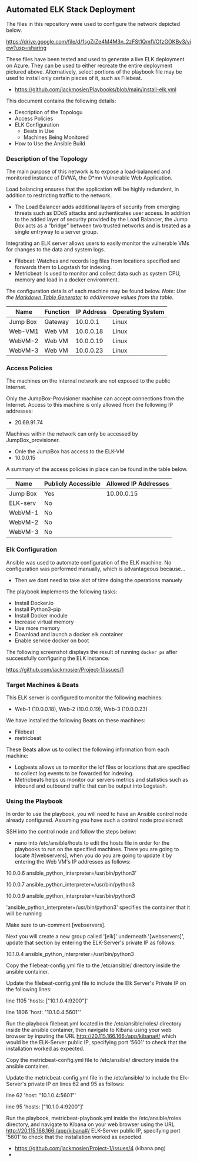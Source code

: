## Automated ELK Stack Deployment

The files in this repository were used to configure the network depicted below.

https://drive.google.com/file/d/1sgZrZe4M4M3n_2zFSt1QmfVOfzGOKBy3/view?usp=sharing

These files have been tested and used to generate a live ELK deployment on Azure. They can be used to either recreate the entire deployment pictured above. Alternatively, select portions of the playbook file may be used to install only certain pieces of it, such as Filebeat.

  - https://github.com/jackmosier/Playbooks/blob/main/install-elk.yml

This document contains the following details:
- Description of the Topologu
- Access Policies
- ELK Configuration
  - Beats in Use
  - Machines Being Monitored
- How to Use the Ansible Build


### Description of the Topology

The main purpose of this network is to expose a load-balanced and monitored instance of DVWA, the D*mn Vulnerable Web Application.

Load balancing ensures that the application will be highly redundent, in addition to restricting traffic to the network.
- The Load Balancer adds additional layers of security from emerging threats such as DDoS attacks and authenticates user access. In addition to the added layer of security provided by the Load Balancer, the Jump Box acts as a "bridge" between two trusted networks and is treated as a single entryway to a server group.

Integrating an ELK server allows users to easily monitor the vulnerable VMs for changes to the data and system logs.
- Filebeat: Watches and records log files from locations specified and forwards them to Logstash for indexing.
- Metricbeat: Is used to monitor and collect data such as system CPU, memory and load in a docker environment.

The configuration details of each machine may be found below.
_Note: Use the [Markdown Table Generator](http://www.tablesgenerator.com/markdown_tables) to add/remove values from the table_.

| Name     | Function | IP Address | Operating System |
|----------|----------|------------|------------------|
| Jump Box | Gateway  | 10.0.0.1   | Linux            |
| Web-VM1  | Web VM   | 10.0.0.18  | Linux            |
| WebVM-2  | Web VM   | 10.0.0.19  | Linux            |
| WebVM-3  | Web VM   | 10.0.0.23  | Linux            |

### Access Policies

The machines on the internal network are not exposed to the public Internet. 

Only the JumpBox-Provisioner machine can accept connections from the Internet. Access to this machine is only allowed from the following IP addresses:
- 20.69.91.74

Machines within the network can only be accessed by JumpBox_provisioner.
- Onle the JumpBox has access to the ELK-VM
- 10.0.0.15

A summary of the access policies in place can be found in the table below.

| Name     | Publicly Accessible | Allowed IP Addresses |
|----------|---------------------|----------------------|
| Jump Box | Yes                 | 10.00.0.15           |  
| ELK-serv | No                  |                      |
| WebVM-1  | No                  |                      |
| WebVM-2  | No                  |                      |
| WebVM-3  | No                  |                      |

### Elk Configuration

Ansible was used to automate configuration of the ELK machine. No configuration was performed manually, which is advantageous because...
- Then we dont need to take alot of time doing the operations manuely

The playbook implements the following tasks:
- Install Docker.io
- Install Python3-pip
- Install Docker module
- Increase virtual memory
- Use more memory
- Download and launch a docker elk container
- Enable service docker on boot

The following screenshot displays the result of running `docker ps` after successfully configuring the ELK instance.

https://github.com/jackmosier/Project-1/issues/1

### Target Machines & Beats
This ELK server is configured to monitor the following machines:
- Web-1 (10.0.0.18), Web-2 (10.0.0.19), Web-3 (10.0.0.23)

We have installed the following Beats on these machines:
- Filebeat
- metricbeat

These Beats allow us to collect the following information from each machine:
- Logbeats allows us to monitor the lof files or locations that are specified to collect log events to be fowarded for indexing.
- Metricbeats helps us monitor our servers metrics and statistics such as inbound and outbound traffic that can be output into Logstash.

### Using the Playbook
In order to use the playbook, you will need to have an Ansible control node already configured. Assuming you have such a control node provisioned: 

SSH into the control node and follow the steps below:
- nano into /etc/ansible/hosts to edit the hosts file in order for the playbooks to run on the specified machines. There you are going to locate #[webservers], when you do you are going to update it by entering the Web VM's IP addresses as follows:

10.0.0.6 ansible_python_interpreter=/usr/bin/python3'

10.0.0.7 ansible_python_interpreter=/usr/bin/python3

10.0.0.9 ansible_python_interpreter=/usr/bin/python3

'ansible_python_interpreter=/usr/bin/python3' specifies the container that it will be running

Make sure to un-comment [webservers].

Next you will create a new group called '[elk]' underneath '[webservers]', update that section by entering the ELK-Server's private IP as follows:

10.1.0.4 ansible_python_interpreter=/usr/bin/python3

Copy the filebeat-config.yml file to the /etc/ansible/ directory inside the ansible container.

Update the filebeat-config.yml file to include the Elk Server's Private IP on the following lines:

line 1105 'hosts: ["10.1.0.4:9200"]'

line 1806 'host: "10.1.0.4:5601"'

Run the playbook filebeat.yml located in the /etc/ansible/roles/ directory inside the ansible container, then navigate to Kibana using your web browser by inputing the URL http://20.115.166.166:/app/kibana#/ which would be the ELK-Server public IP, specifying port '5601' to check that the installation worked as expected.

Copy the metricbeat-config.yml file to /etc/ansible/ directory inside the ansible container.

Update the metricbeat-config.yml file in the /etc/ansible/ to include the Elk-Server's private IP on lines 62 and 95 as follows:

line 62 'host: "10.1.0.4:5601"'

line 95 'hosts: ["10.1.0.4:9200"]'

Run the playbook, metricbeat-playbook.yml inside the /etc/ansible/roles directory, and navigate to Kibana on your web browser using the URL http://20.115.166.166:/app/kibana#/ ELK-Server public IP, specifying port '5601' to check that the installation worked as expected.

- https://github.com/jackmosier/Project-1/issues/4 (kibana.png)
- 
